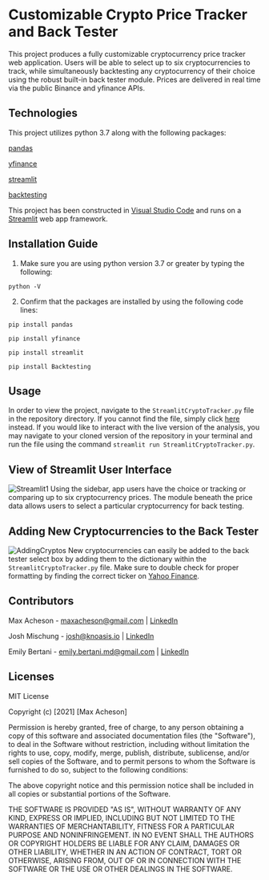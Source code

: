 # Customizable Crypto Price Tracker and Back Tester

This project produces a fully customizable cryptocurrency price tracker web application. Users will be able to select up to six cryptocurrencies to track, while simultaneously backtesting any cryptocurrency of their choice using the robust built-in back tester module. Prices are delivered in real time via the public Binance and yfinance APIs. 

## Technologies

This project utilizes python 3.7 along with the following packages:

[pandas](https://pandas.pydata.org/)

[yfinance](https://pypi.org/project/yfinance/)

[streamlit](https://streamlit.io/)

[backtesting](https://pypi.org/project/Backtesting/)

This project has been constructed in [Visual Studio Code](https://code.visualstudio.com/) and runs on a [Streamlit](https://streamlit.io/) web app framework.

## Installation Guide

1. Make sure you are using python version 3.7 or greater by typing the following:

`python -V`

2. Confirm that the packages are installed by using the following code lines:

`pip install pandas`

`pip install yfinance`

`pip install streamlit`

`pip install Backtesting`

## Usage

In order to view the project, navigate to the `StreamlitCryptoTracker.py` file in the repository directory. If you cannot find the file, simply click [here](https://github.com/MaxAcheson/group_project_3/blob/main/StreamlitCryptoTracker.py) instead. If you would like to interact with the live version of the analysis, you may navigate to your cloned version of the repository in your terminal and run the file using the command `streamlit run StreamlitCryptoTracker.py`.

## View of Streamlit User Interface

![Streamlit1](https://github.com/MaxAcheson/group_project_3/blob/main/Images/streamlit-app.png)
Using the sidebar, app users have the choice or tracking or comparing up to six cryptocurrency prices. The module beneath the price data allows users to select a particular cryptocurrency for back testing. 

## Adding New Cryptocurrencies to the Back Tester

![AddingCryptos](https://github.com/MaxAcheson/group_project_3/blob/main/Images/AddingCryptos.png)
New cryptocurrencies can easily be added to the back tester select box by adding them to the dictionary within the `StreamlitCryptoTracker.py` file. Make sure to double check for proper formatting by finding the correct ticker on [Yahoo Finance](https://finance.yahoo.com/).

## Contributors

Max Acheson - maxacheson@gmail.com | [LinkedIn](https://www.linkedin.com/in/max-acheson-75093a19a/)

Josh Mischung - josh@knoasis.io | [LinkedIn](https://www.linkedin.com/in/joshmischung/)

Emily Bertani - emily.bertani.md@gmail.com | [LinkedIn](https://www.linkedin.com/in/emily-bertani-1ab184222/)

## Licenses

MIT License

Copyright (c) [2021] [Max Acheson]

Permission is hereby granted, free of charge, to any person obtaining a copy of this software and associated documentation files (the "Software"), to deal in the Software without restriction, including without limitation the rights to use, copy, modify, merge, publish, distribute, sublicense, and/or sell copies of the Software, and to permit persons to whom the Software is furnished to do so, subject to the following conditions:

The above copyright notice and this permission notice shall be included in all copies or substantial portions of the Software.

THE SOFTWARE IS PROVIDED "AS IS", WITHOUT WARRANTY OF ANY KIND, EXPRESS OR IMPLIED, INCLUDING BUT NOT LIMITED TO THE WARRANTIES OF MERCHANTABILITY, FITNESS FOR A PARTICULAR PURPOSE AND NONINFRINGEMENT. IN NO EVENT SHALL THE AUTHORS OR COPYRIGHT HOLDERS BE LIABLE FOR ANY CLAIM, DAMAGES OR OTHER LIABILITY, WHETHER IN AN ACTION OF CONTRACT, TORT OR OTHERWISE, ARISING FROM, OUT OF OR IN CONNECTION WITH THE SOFTWARE OR THE USE OR OTHER DEALINGS IN THE SOFTWARE.